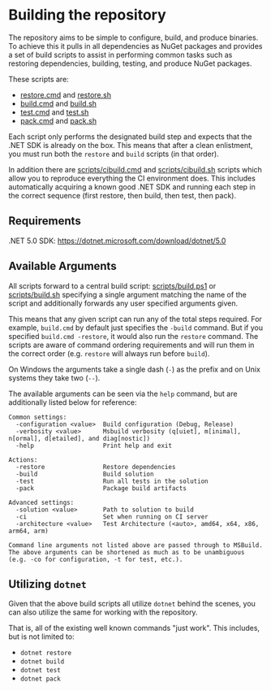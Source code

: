 # Building the repository

The repository aims to be simple to configure, build, and produce binaries. To achieve this it pulls in all dependencies as NuGet packages and provides a set of build scripts to assist in performing common tasks such as restoring dependencies, building, testing, and produce NuGet packages.

These scripts are:
 * [restore.cmd](../../restore.cmd) and [restore.sh](../../restore.sh)
 * [build.cmd](../../build.cmd) and [build.sh](../../build.sh)
 * [test.cmd](../../test.cmd) and [test.sh](../../test.sh)
 * [pack.cmd](../../pack.cmd) and [pack.sh](../../pack.sh)

Each script only performs the designated build step and expects that the .NET SDK is already on the box. This means that after a clean enlistment, you must run both the `restore` and `build` scripts (in that order).

In addition there are [scripts/cibuild.cmd](../../scripts/cibuild.cmd) and [scripts/cibuild.sh](../../scripts/cibuild.sh) scripts which allow you to reproduce everything the CI environment does. This includes automatically acquiring a known good .NET SDK and running each step in the correct sequence (first restore, then build, then test, then pack).

## Requirements

.NET 5.0 SDK: https://dotnet.microsoft.com/download/dotnet/5.0

## Available Arguments

All scripts forward to a central build script: [scripts/build.ps1](../../scripts/build.ps1) or [scripts/build.sh](../../scripts/build.sh) specifying a single argument matching the name of the script and additionally forwards any user specified arguments given.

This means that any given script can run any of the total steps required. For example, `build.cmd` by default just specifies the `-build` command.  But if you specified `build.cmd -restore`, it would also run the `restore` command. The scripts are aware of command ordering requirements and will run them in the correct order (e.g. `restore` will always run before `build`).

On Windows the arguments take a single dash (`-`) as the prefix and on Unix systems they take two (`--`).

The available arguments can be seen via the `help` command, but are additionally listed below for reference:
```
Common settings:
  -configuration <value>  Build configuration (Debug, Release)
  -verbosity <value>      Msbuild verbosity (q[uiet], m[inimal], n[ormal], d[etailed], and diag[nostic])
  -help                   Print help and exit

Actions:
  -restore                Restore dependencies
  -build                  Build solution
  -test                   Run all tests in the solution
  -pack                   Package build artifacts

Advanced settings:
  -solution <value>       Path to solution to build
  -ci                     Set when running on CI server
  -architecture <value>   Test Architecture (<auto>, amd64, x64, x86, arm64, arm)

Command line arguments not listed above are passed through to MSBuild.
The above arguments can be shortened as much as to be unambiguous (e.g. -co for configuration, -t for test, etc.).
```

## Utilizing `dotnet`

Given that the above build scripts all utilize `dotnet` behind the scenes, you can also utilize the same for working with the repository.

That is, all of the existing well known commands "just work". This includes, but is not limited to:
 * `dotnet restore`
 * `dotnet build`
 * `dotnet test`
 * `dotnet pack`
